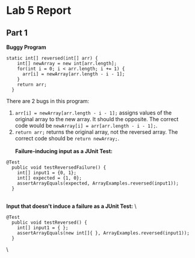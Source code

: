 # Lab 5 Report
## Part 1
**Buggy Program** 
```
static int[] reversed(int[] arr) {
    int[] newArray = new int[arr.length];
    for(int i = 0; i < arr.length; i += 1) {
      arr[i] = newArray[arr.length - i - 1];
    }
    return arr;
  }
```
There are 2 bugs in this program: 
1.  `arr[i] = newArray[arr.length - i - 1];` assigns values of the \
   original array to the new array. It should the opposite. The correct \
code would be `newArray[i] = arr[arr.length - i - 1];`. 
2. `return arr;` returns the original array, not the reversed array. The \
   correct code should be `return newArray;`.
\
\
**Failure-inducing input as a JUnit Test:** 
```
@Test 
  public void testReversedFailure() {
    int[] input1 = {0, 1};
    int[] expected = {1, 0};
    assertArrayEquals(expected, ArrayExamples.reversed(input1));
  }
```
\
**Input that doesn't induce a failure as a JUnit Test:** \
```
@Test
  public void testReversed() {
    int[] input1 = { };
    assertArrayEquals(new int[]{ }, ArrayExamples.reversed(input1));
  }
```
\

   
